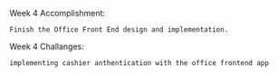 Week 4 Accomplishment:

    Finish the Office Front End design and implementation. 

Week 4 Challanges: 
    
    implementing cashier anthentication with the office frontend app
    